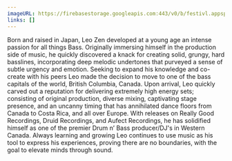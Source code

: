 ```yaml
---
imageURL: https://firebasestorage.googleapis.com:443/v0/b/festivl.appspot.com/o/userContent%2FE8FE26E1-BD31-4272-BB49-A4B87EBFEBA0.png?alt=media&token=58eb0e94-6bfe-446e-8999-b758da22d9d7
links: []
---
```

Born and raised in Japan, Leo Zen developed at a young age an intense passion for all things Bass. Originally immersing himself in the production side of music, he quickly discovered a knack for creating solid, grungy, hard basslines, incorporating deep melodic undertones that purveyed a sense of subtle urgency and emotion. Seeking to expand his knowledge and co-create with his peers Leo made the decision to move to one of the bass capitals of the world, British Columbia, Canada. Upon arrival, Leo quickly carved out a reputation for delivering extremely high energy sets; consisting of original production, diverse mixing, captivating stage presence, and an uncanny timing that has annihilated dance floors from Canada to Costa Rica, and all over Europe. With releases on Really Good Recordings, Druid Recordings, and Aufect Recordings, he has solidified himself as one of the premier Drum n’ Bass producer/DJ's in Western Canada. Always learning and growing Leo continues to use music as his tool to express his experiences, proving there are no boundaries, with the goal to elevate minds through sound.